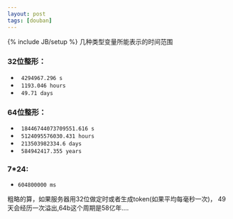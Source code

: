 ```yaml
---
layout: post
tags: [douban]
---
```

{% include JB/setup %}
几种类型变量所能表示的时间范围

### 32位整形：

- ``` 4294967.296 s```
- ``` 1193.046 hours```
- ``` 49.71 days```

### 64位整形：

- ``` 18446744073709551.616 s```
- ``` 5124095576030.431 hours```
- ``` 213503982334.6 days```
- ``` 584942417.355 years```

### 7*24:

- ```604800000 ms```

粗略的算，如果服务器用32位做定时或者生成token(如果平均每毫秒一次)，
49天会经历一次溢出,64b这个周期是58亿年....